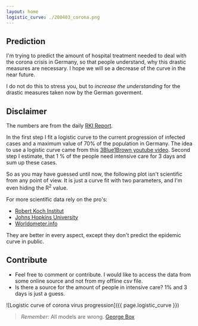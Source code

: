 ```yaml
---
layout: home
logistic_curve: ./200403_corona.png
---
```


## Prediction

I'm trying to predict the amount of hospital treatment needed to deal with the corona crisis in
Germany, so that people understand, why this drastic measures are necessary. I hope we will se a decrease of the
curve in the near future.

I do not do this to stress you, but to *increase the understanding* for the drastic measures taken now
by the German goverment.

## Disclaimer

The numbers are from the daily [RKI Report](https://www.rki.de/DE/Content/InfAZ/N/Neuartiges_Coronavirus/Fallzahlen.html).

In the first step I fit a logistic curve to the current progression of infected cases and a
maximum value of 70% of the population in Germany. The idea to use a logistic curve came from this
[3Blue1Brown youtube video](https://www.youtube.com/watch?v=Kas0tIxDvrg&t=473s).
Second step I estimate, that 1 % of the people need intensive care for 3 days and sum up
these cases.

So as you may have guessed until now, the following plot isn't scientific from any point of view.
It is just a curve fit with two parameters, and I'm even hiding the R<sup>2</sup> value.

For more scientific data rely on the pro's:

* [Robert Koch Institut](https://www.rki.de/DE/Content/InfAZ/N/Neuartiges_Coronavirus/nCoV.html)
* [Johns Hopkins University](https://gisanddata.maps.arcgis.com/apps/opsdashboard/index.html#/bda7594740fd40299423467b48e9ecf6)
* [Worldometer.info](https://www.worldometers.info/coronavirus/country/germany/)

They are better in every aspect, except they don't predict the epidemic curve in public.

## Contribute

* Feel free to comment or contribute. I would like to access the data from some online source and
not from my offline csv file.
* Is there a source for the amount of people in intensive care? 1% and 3 days is just a guess.

![Logistic curve of corona virus progression]({{ page.logistic_curve }})

> *Remember:* All models are wrong. [George Box](https://en.wikipedia.org/wiki/All_models_are_wrong)
